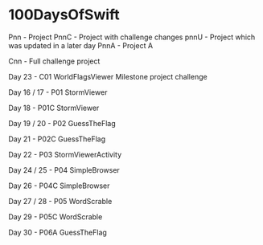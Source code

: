 # 100DaysOfSwift

Pnn - Project
PnnC - Project with challenge changes
pnnU - Project which was updated in a later day
PnnA - Project A

Cnn - Full challenge project

Day 23 - C01 WorldFlagsViewer
Milestone project challenge

Day 16 / 17 - P01 StormViewer

Day 18 - P01C StormViewer

Day 19 / 20 - P02 GuessTheFlag

Day 21 - P02C GuessTheFlag

Day 22 - P03 StormViewerActivity

Day 24 / 25 - P04 SimpleBrowser

Day 26 - P04C SimpleBrowser

Day 27 / 28 - P05 WordScrable

Day 29 - P05C WordScrable

Day 30 - P06A GuessTheFlag

